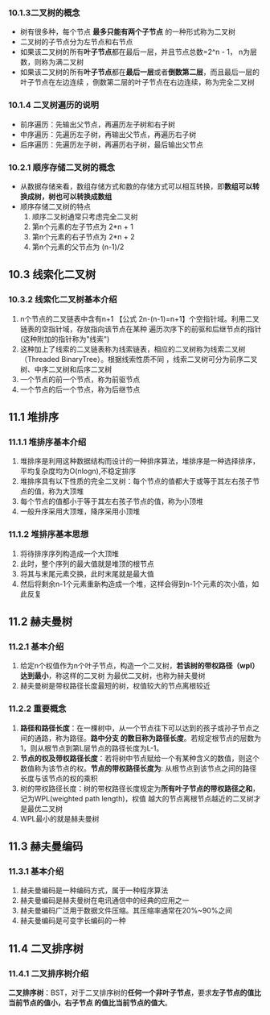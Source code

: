 ### 10.1.3二叉树的概念
- 树有很多种，每个节点 **最多只能有两个子节点** 的一种形式称为二叉树
- 二叉树的子节点分为左节点和右节点
- 如果该二叉树的所有**叶子节点**都在最后一层，并且节点总数=2^n - 1， n为层数，则称为满二叉树
- 如果该二叉树的所有**叶子节点**都在**最后一层**或者**倒数第二层**，而且最后一层的叶子节点在左边连续
，倒数第二层的叶子节点在右边连续，称为完全二叉树

### 10.1.4 二叉树遍历的说明
- 前序遍历：先输出父节点，再遍历左子树和右子树
- 中序遍历：先遍历左子树，再输出父节点，再遍历右子树
- 后序遍历：先遍历左子树，再遍历右子树，最后输出父节点

### 10.2.1 顺序存储二叉树的概念
 - 从数据存储来看，数组存储方式和数的存储方式可以相互转换，即**数组可以转换成树，树也可以转换成数组**
 - 顺序存储二叉树的特点
    1. 顺序二叉树通常只考虑完全二叉树
    2. 第n个元素的左子节点为 2*n + 1
    3. 第n个元素的右子节点为 2*n + 2
    4. 第n个元素的父节点为   (n-1)/2
    
## 10.3 线索化二叉树
### 10.3.2 线索化二叉树基本介绍
1. n个节点的二叉链表中含有n+1 【公式 2n-(n-1)=n+1】个空指针域。利用二叉链表的空指针域，存放指向该节点在某种
遍历次序下的前驱和后继节点的指针 (这种附加的指针称为"线索")
2. 这种加上了线索的二叉链表称为线索链表，相应的二叉树称为线索二叉树（Threaded BinaryTree）。根据线索性质不同
，线索二叉树可分为前序二叉树、中序二叉树和后序二叉树
3. 一个节点的前一个节点，称为前驱节点
4. 一个节点的后一个节点，称为后继节点 
    
## 11.1 堆排序
### 11.1.1 堆排序基本介绍
1. 堆排序是利用这种数据结构而设计的一种排序算法，堆排序是一种选择排序，平均复杂度均为O(nlogn),不稳定排序
2. 堆排序具有以下性质的完全二叉树：每个节点的值都大于或等于其左右孩子节点的值，称为大顶堆
3. 每个节点的值都小于等于其左右孩子节点的值，称为小顶堆
4. 一般升序采用大顶堆，降序采用小顶堆   
    
### 11.1.2 堆排序基本思想
1. 将待排序序列构造成一个大顶堆
2. 此时，整个序列的最大值就是堆顶的根节点
3. 将其与末尾元素交换，此时末尾就是最大值
4. 然后将剩余n-1个元素重新构造成一个堆，这样会得到n-1个元素的次小值，如此反复

## 11.2 赫夫曼树
### 11.2.1 基本介绍
1. 给定n个权值作为n个叶子节点，构造一个二叉树，**若该树的带权路径（wpl）达到最小**，称这样的二叉树
为最优二叉树，也称为赫夫曼树
2. 赫夫曼树是带权路径长度最短的树，权值较大的节点离根较近

### 11.2.2 重要概念
1. **路径和路径长度**：在一棵树中，从一个节点往下可以达到的孩子或孙子节点之间的通路，称为路径。**路中分支
的数目称为路径长度**。若规定根节点的层数为1，则从根节点到第L层节点的路径长度为L-1。
2. **节点的权及带权路径长度**：若将树中节点赋给一个有某种含义的数值，则这个数值称为该节点的权。**节点的带权路径长度为**:
从根节点到该节点之间的路径长度与该节点的权的乘积
3. 树的带权路径长度：树的带权路径长度规定为**所有叶子节点的带权路径之和**，记为WPL(weighted path length)，权值
越大的节点离根节点越近的二叉树才是最优二叉树
4. WPL最小的就是赫夫曼树

## 11.3 赫夫曼编码
### 11.3.1 基本介绍
1. 赫夫曼编码是一种编码方式，属于一种程序算法
2. 赫夫曼编码是赫夫曼树在电讯通信中的经典的应用之一
3. 赫夫曼编码广泛用于数据文件压缩。其压缩率通常在20%~90%之间
4. 赫夫曼编码是可变字长编码的一种

## 11.4 二叉排序树
### 11.4.1 二叉排序树介绍
**二叉排序树**：BST，对于二叉排序树的**任何一个非叶子节点**，要求**左子节点的值比当前节点的值小，右子节点
的值比当前节点的值大**。    
    
    
    
    
    
    
    
    
    
    
    
    
    
    
    
    